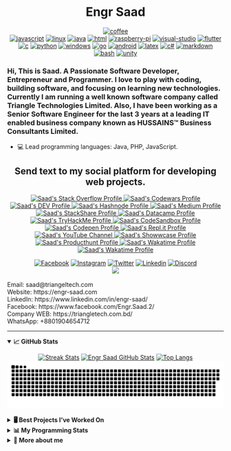 <div align="center">                        
  <h1 align="center">Engr Saad</h1>       
     
[![coffee][coffee-shield]][coffee-url]   
[![javascript][javascript-shield]][javascript-url] 
[![linux][linux-shield]][linux-url]
[![java][java-shield]][java-url]
[![html][html-shield]][html-url]
[![raspberry-pi][raspberry-shield]][raspberry-url]
[![visual-studio][vs-shield]][vs-url]
[![flutter][flutter-shield]][flutter-url]  
[![c][c-shield]][c-url]
[![python][python-shield]][python-url]
[![windows][windows-shield]][windows-url]
[![go][go-shield]][go-url]
[![android][android-shield]][android-url] 
[![latex][latex-shield]][latex-url]
[![c#][c#-shield]][c#-url]
[![markdown][md-shield]][md-url]
[![bash][bash-shield]][bash-url]
[![unity][unity-shield]][unity-url]
   
</div>

### Hi, This is Saad. A Passionate Software Developer, Entrepreneur and Programmer. I love to play with coding, building software, and focusing on learning new technologies. Currently I am running a well known software company called Triangle Technologies Limited. Also, I have been working as a Senior Software Engineer for the last 3 years at a leading IT enabled business company known as HUSSAINS™ Business Consultants Limited.

- 💻 Lead programming languages: Java, PHP, JavaScript. 


<h2 align="center">Send text to my social platform for developing web projects.</h2>
 
<p align="center">
  <a href="https://stackoverflow.com/users/8378231/engr-saad">
    <img src="https://www.vectorlogo.zone/logos/stackoverflow/stackoverflow-icon.svg" alt="Saad's Stack Overflow Profile" height="30" width="30">
  </a>
  
  <a href="https://www.codewars.com/users/EngrSaad2">
    <img src="https://camo.githubusercontent.com/c6341567c3ede1b4ee0935509a378c482153026f/687474703a2f2f7777772e736f66746c61622e6e7475612e67722f7e6e69636b69652f696d616765732f6c6f676f2f636f6465776172732e706e67" alt="Saad's Codewars Profile" height="30" width="30">
  </a>

  <a href="https://dev.to/engrsaad" style="display: inline;">
    <img src="https://lh3.googleusercontent.com/mmiuKzIq5YPFyjrfFsiNqeGuJY-Rp6wVvE8kus6vuunOnqInN16GTCCUX1937vEbKw" alt="Saad's DEV Profile" height="30" width="30">
  </a>
   
   <a href="https://hashnode.com/@EngrSaad">
    <img src="https://cdn.hashnode.com/res/hashnode/image/upload/v1592752137870/scHk9tTaA.png?auto=compress" alt="Saad's Hashnode Profile" height="30" width="30">
  </a>
  
  <a href="https://medium.com/@EngrSaad">
    <img src="https://www.vectorlogo.zone/logos/medium/medium-tile.svg" alt="Saad's Medium Profile" height="30" width="30">
  </a>
  
  <a href="https://stackshare.io/EngrSaad">
    <img src="https://cdn.worldvectorlogo.com/logos/stackshare.svg" alt="Saad's StackShare Profile" height="30" width="30">
  </a>
  <a href="https://www.datacamp.com/profile/EngrSaad2">
    <img src="https://www.svgrepo.com/show/349332/datacamp.svg" alt="Saad's Datacamp Profile" height="30" width="30"/>
  </a>
  <a href="https://tryhackme.com/p/EngrSaad">
    <img src="https://tryhackme.com/img/favicon.png" alt="Saad's TryHackMe Profile" height="30" width="30"/>
  </a>
  <a href="https://codesandbox.io/u/EngrSaad">
    <img src="https://www.saashub.com/images/app/service_logos/9/ae995212f366/large.png?1528180811" alt="Saad's CodeSandbox Profile" height="30" width="30">
  </a> 
   <a href="https://codepen.io/EngrSaad">
    <img src="https://www.vectorlogo.zone/logos/codepen/codepen-tile.svg" alt="Saad's Codepen Profile" height="30" width="30">
  </a>
  <a href="https://replit.com/@EngrSaad">
    <img src="https://www.vectorlogo.zone/logos/replit/replit-icon.svg" alt="Saad's Repl.it Profile" height="30" width="30">
  </a>
  <a href="https://www.youtube.com/c/EngrSaad">
    <img src="https://www.vectorlogo.zone/logos/youtube/youtube-icon.svg" alt="Saad's YouTube Channel" height="30" width="30">
  </a>
  <a href="https://www.showwcase.com/engrsaad">
    <img src="https://ph-files.imgix.net/d1a35e06-ec86-4a7c-b0f0-b12684ce53c6.png?auto=format" alt="Saad's Showwcase Profile" height="30" width="30"/>
  </a>
  <a href="https://www.producthunt.com/@engrsaad">
    <img src="https://www.vectorlogo.zone/logos/producthunt/producthunt-icon.svg" alt="Saad's Producthunt Profile" height="30" width="30">
  </a>
  <a href="https://wakatime.com/@EngrSaad">
    <img src="https://raw.githubusercontent.com/uiwjs/file-icons/e384633d31ef07cceee07346fbada0aade402e46/icon/wakatime.svg" alt="Saad's Wakatime Profile" height="30" width="30">
  </a>
  <a href="https://app.daily.dev/EngrSaad">
    <img src="https://daily-now-res.cloudinary.com/image/upload/v1614088267/landing/Daily.dev_logo.png" alt="Saad's Wakatime Profile" height="30" width="30">
  </a>

<div align="center">


[![Facebook](https://img.shields.io/badge/Facebook-1877F2?style=for-the-badge&logo=facebook&logoColor=white)](https://www.facebook.com/Engr.Saad.2/)
[![Instagram](https://img.shields.io/badge/Instagram-E4405F?style=for-the-badge&logo=instagram&logoColor=white)](https://www.instagram.com/Engr.Saad2/)
[![Twitter](https://img.shields.io/badge/Twitter-1DA1F2?style=for-the-badge&logo=twitter&logoColor=white)](https://twitter.com/engr_saad2/)
[![Linkedin](https://img.shields.io/badge/LinkedIn-0077B5?style=for-the-badge&logo=linkedin&logoColor=white)](https://www.linkedin.com/in/engr-saad/)
[![Discord](https://img.shields.io/badge/Discord-7289DA?style=for-the-badge&logo=discord&logoColor=white)](https://discord.com/users/949952532250259457)<br>
![](https://komarev.com/ghpvc/?username=EngrSaad2)

</div>
Email: saad@triangeltech.com<br>
Website: https://engr-saad.com <br>
LinkedIn: https://www.linkedin.com/in/engr-saad/<br>
Facebook: https://www.facebook.com/Engr.Saad.2/<br>
Company WEB: https://triangletech.com.bd/ <br>
WhatsApp: +8801904654712<br>

--------

<details open="">
  <summary><b>📈 GitHub Stats</b></summary>
  <p align="center">
    <a href="https://github.com/EngrSaad2/EngrSaad2"><img alt="Streak Stats" src="https://github-readme-streak-stats.herokuapp.com/?user=EngrSaad2&theme=light"/></a>
    <a href="https://github.com/EngrSaad2/EngrSaad2"><img alt="Engr Saad GitHub Stats" src="https://github-readme-stats.vercel.app/api?username=EngrSaad2&show_icons=true" width=55%/></a>
    <a href="https://github.com/EngrSaad2/EngrSaad2"><img alt="Top Langs" src="https://github-readme-stats.vercel.app/api/top-langs/?username=EngrSaad2&layout=compact&langs_count=8" width=40%/></a>
   <a href="https://github.com/mikyll/mikyll"><img alt="Snake animation" src="https://github.com/mikyll/mikyll/blob/output/github-contribution-grid-snake.svg"/></a>
  </p>
</details>

<details>
  <summary><b>🖥️ Best Projects I've Worked On</b></summary>
  
  <h3>Al Quran With English and Bengali Translation</h3>
  <br/>
  <p align="center">
    Watch me, <a href="https://www.youtube.com/c/EngrSaad">Engr Saad</a> on YouTube!
  </p>
</details>

<details>
  <summary><b>📊 My Programming Stats</b></summary>
  
  <!--START_SECTION:waka-->
![Code Time](http://img.shields.io/badge/Code%20Time-153%20hrs%2039%20mins-blue)

![Lines of code](https://img.shields.io/badge/From%20Hello%20World%20I%27ve%20Written-42%20Thousand%20lines%20of%20code-blue)

**I'm a Night 🦉** 

```text
🌞 Morning    76 commits     ██░░░░░░░░░░░░░░░░░░░░░░░   8.23% 
🌆 Daytime    279 commits    ███████░░░░░░░░░░░░░░░░░░   30.19% 
🌃 Evening    259 commits    ███████░░░░░░░░░░░░░░░░░░   28.03% 
🌙 Night      310 commits    ████████░░░░░░░░░░░░░░░░░   33.55%

```


 Last Updated on 05/02/2022 08:37:50 UTC
<!--END_SECTION:waka-->
  
</details>

<details>
  <summary><b>🧐 More about me</b></summary>
  
  ### 🔎 Interests
  - 👾 Anime, top 3: Attack on Titans, Naruto, Demon Slayer
  - ❓ Problem solving
  - 🕹️ Old consoles (GameBoy Advance)
  - 🌱 Nature, Specially Sea Beach.

</details>

<!-- OS -->
[linux-shield]: https://img.shields.io/badge/Linux-FCC624?style=flat-square&logo=linux&logoColor=black
[linux-url]: https://www.linux.org/
[debian-shield]: https://img.shields.io/badge/Debian-A81D33?style=flat-square&logo=debian&logoColor=white
[debian-url]: https://www.debian.org/
[android-shield]: https://img.shields.io/badge/Android-3DDC84?style=flat-square&logo=android&logoColor=white
[android-url]: https://www.android.com/
[windows-shield]: https://img.shields.io/badge/Windows-0078D6?style=flat-square&logo=windows&logoColor=white
[windows-url]: https://www.youtube.com/watch?v=zjedLeVGcfE&t=11s
<!-- programming languages -->
[java-shield]: https://img.shields.io/badge/Java-ED8B00?style=flat-square&logo=java&logoColor=white
[java-url]: https://www.java.com
[c-shield]: https://img.shields.io/badge/C-00599C?style=flat-square&logo=c&logoColor=white
[c-url]: http://www.open-std.org/jtc1/sc22/wg14/
[bash-shield]: https://img.shields.io/badge/Bash_Script-353535?style=flat-square&logo=gnu-bash&logoColor=white
[bash-url]: https://www.gnu.org/software/bash/
[javascript-shield]: https://img.shields.io/badge/JavaScript-FFDD00?style=flat-square&logo=javascript&logoColor=black
[javascript-url]: https://www.javascript.com/
[python-shield]: https://img.shields.io/badge/Python-3670A0?style=flat-square&logo=python&logoColor=ffdd54
[python-url]: https://www.python.org/
[go-shield]: https://img.shields.io/badge/Go-00ADD8.svg?style=flat-square&logo=go&logoColor=white
[go-url]: https://go.dev/
[c#-shield]: https://img.shields.io/badge/C%23-%23239120.svg?style=flat-square&logo=c-sharp&logoColor=white
[c#-url]: https://docs.microsoft.com/en-us/dotnet/csharp/
[ada-shield]:
[ada-url]: 
<!-- markdown languages -->
[html-shield]: https://img.shields.io/badge/HTML5-E34F26?style=flat-square&logo=html5&logoColor=white
[html-url]: https://www.html.it/
[latex-shield]: https://img.shields.io/badge/LaTeX-47A141?style=flat-square&logo=LaTeX&logoColor=white
[latex-url]: https://www.latex-project.org/
[css-shield]: https://img.shields.io/badge/CSS3-1572B6?style=flat-square&logo=css3&logoColor=white
[css-url]: https://www.w3schools.com/css/
[md-shield]: https://img.shields.io/badge/Markdown-575757.svg?style=flat-square&logo=markdown&logoColor=white
[md-url]: https://www.markdownguide.org/
<!-- Engine & IDE -->
[unity-shield]: https://img.shields.io/badge/Unity-000000?style=flat-square&logo=unity&logoColor=white
[unity-url]: https://unity.com/
[eclipse-shield]: https://img.shields.io/badge/-Eclipse-333333?style=flat-square&logo=eclipse-ide&logoColor=white
[eclipse-url]: https://www.eclipse.org/
[vs-shield]: https://img.shields.io/badge/Visual_Studio-5C2D91?style=flat-square&logo=visual%20studio&logoColor=white
[vs-url]: https://visualstudio.microsoft.com/
[sublime-shield]: https://img.shields.io/badge/Sublime_Text-%23575757.svg?&style=flat-square&logo=sublime-text&logoColor=important
[sublime-url]: https://www.sublimetext.com/
<!-- Frameworks & Libraries -->
[flutter-shield]: https://img.shields.io/badge/Flutter-%2302569B.svg?style=flat-square&logo=Flutter&logoColor=white
[flutter-url]: https://flutter.dev/
<!-- Social Networks -->
[linkedin-shield]: https://img.shields.io/badge/LinkedIn-0077B5?style=flat-square&logo=linkedin&logoColor=white
[linkedin-url]: https://www.linkedin.com/in/michele-righi/?locale=en_US
<!-- Others -->
[raspberry-shield]: https://img.shields.io/badge/-RaspberryPi-C51A4A?style=flat-square&logo=Raspberry-Pi
[raspberry-url]: https://www.raspberrypi.org/

[coffee-shield]: https://img.shields.io/badge/Buy_Me_A_Coffee-F7DF1E?style=flat-square&logo=buy-me-a-coffee&logoColor=black
[coffee-url]: https://www.buymeacoffee.com/EngrSaad
<!-- https://paypal.me/raselhasandurjoy@gmail.com -->
<!-- more badges: https://badgen.net/ and https://github.com/Ileriayo/markdown-badges#office -->

